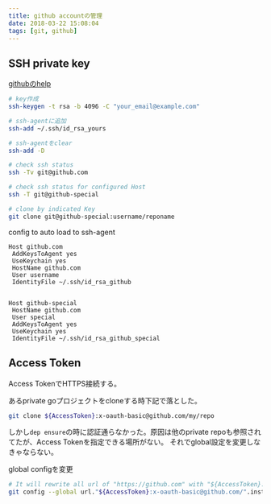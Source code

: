 ```yaml
---
title: github accountの管理
date: 2018-03-22 15:08:04
tags: [git, github]
---
```

## SSH private key
[githubのhelp](https://help.github.com/enterprise/2.12/user/articles/generating-a-new-ssh-key-and-adding-it-to-the-ssh-agent/)

```sh
# key作成
ssh-keygen -t rsa -b 4096 -C "your_email@example.com"

# ssh-agentに追加
ssh-add ~/.ssh/id_rsa_yours

# ssh-agentをclear
ssh-add -D

# check ssh status
ssh -Tv git@github.com

# check ssh status for configured Host
ssh -T git@github-special

# clone by indicated Key
git clone git@github-special:username/reponame
```

config to auto load to ssh-agent
```
Host github.com
 AddKeysToAgent yes
 UseKeychain yes
 HostName github.com
 User username
 IdentityFile ~/.ssh/id_rsa_github


Host github-special
 HostName github.com
 User special
 AddKeysToAgent yes
 UseKeychain yes
 IdentityFile ~/.ssh/id_rsa_github_special

```

## Access Token
Access TokenでHTTPS接続する。

あるprivate goプロジェクトをcloneする時下記で落とした。
```sh
git clone ${AccessToken}:x-oauth-basic@github.com/my/repo
```

しかし`dep ensure`の時に認証通らなかった。原因は他のprivate repoも参照されてたが、Access Tokenを指定できる場所がない。
それでglobal設定を変更しなきゃならない。

global configを変更
```sh
# It will rewrite all url of "https://github.com" with "${AccessToken}:x-oauth-basic@github.com/" when cloning dependencies.
git config --global url."${AccessToken}:x-oauth-basic@github.com/".insteadOf "https://github.com/"
```
